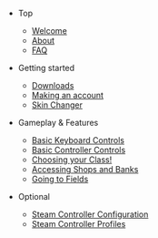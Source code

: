 * Top
	- [Welcome](/)
	- [About](about.md)
	- [FAQ](faq.md)
	
* Getting started
	- [Downloads](downloads.md)
	- [Making an account](account.md)
	- [Skin Changer](skin-changer.md)
	
* Gameplay & Features
	- [Basic Keyboard Controls](keyboard-controls.md)
	- [Basic Controller Controls](controller-controls.md)
	- [Choosing your Class!](classes.md)
	- [Accessing Shops and Banks](menus.md)
	- [Going to Fields](fields.md)
	
* Optional
	- [Steam Controller Configuration](steam-config.md)
	- [Steam Controller Profiles](steam-controls.md)